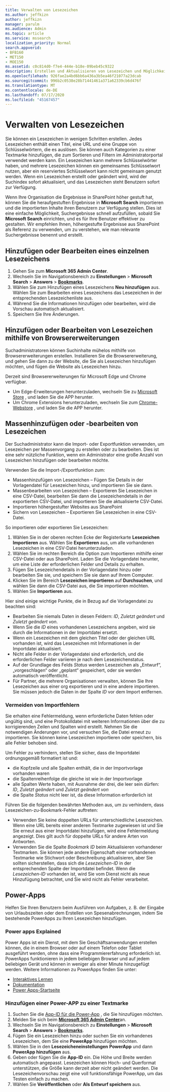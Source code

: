 ```yaml
---
title: Verwalten von Lesezeichen
ms.author: jeffkizn
author: jeffkizn
manager: parulm
ms.audience: Admin
ms.topic: article
ms.service: mssearch
localization_priority: Normal
search.appverid:
- BFB160
- MET150
- MOE150
ms.assetid: c0c814d0-f7e4-444e-b18e-09beb45c9322
description: Erstellen und Aktualisieren von Lesezeichen und Möglichkeiten zum Massen bearbeiten von Lesezeichen Ergebnissen für Microsoft Search
ms.openlocfilehash: 926fae2a4bd6bb6a436a3b5ea46f21077a23dcab
ms.sourcegitcommit: 996b2c0538e28b71441461a371a62339cb6d476f
ms.translationtype: MT
ms.contentlocale: de-DE
ms.lasthandoff: 07/17/2020
ms.locfileid: "45167457"
---
```

# <a name="manage-bookmarks"></a>Verwalten von Lesezeichen

Sie können ein Lesezeichen in wenigen Schritten erstellen. Jedes Lesezeichen enthält einen Titel, eine URL und eine Gruppe von Schlüsselwörtern, die es auslösen. Sie können auch Kategorien zu einer Textmarke hinzufügen, die zum Sortieren und Filtern im Administratorportal verwendet werden kann. Ein Lesezeichen kann mehrere Schlüsselwörter haben, und mehrere Lesezeichen können ein gemeinsames Schlüsselwort nutzen, aber ein reserviertes Schlüsselwort kann nicht gemeinsam genutzt werden. Wenn ein Lesezeichen erstellt oder geändert wird, wird der Suchindex sofort aktualisiert, und das Lesezeichen steht Benutzern sofort zur Verfügung.

Wenn Ihre Organisation die Ergebnisse in SharePoint höher gestuft hat, können Sie die heraufgestuften Ergebnisse in **Microsoft Search** importieren und die importierten Inhalte ihren Benutzern zur Verfügung stellen. Dies ist eine einfache Möglichkeit, Suchergebnisse schnell aufzufüllen, sobald Sie **Microsoft Search** einrichten, und es für Ihre Benutzer effektiver zu gestalten. Wir empfehlen Ihnen, höhergestufte Ergebnisse aus SharePoint als Referenz zu verwenden, um zu verstehen, wie man relevante Suchergebnisse benennt und erstellt.

## <a name="add-or-edit-a-single-bookmark"></a>Hinzufügen oder Bearbeiten eines einzelnen Lesezeichens

1. Gehen Sie zum **Microsoft 365 Admin Center**.
1. Wechseln Sie im Navigationsbereich zu **Einstellungen**  >  **Microsoft Search**  >  **Answers**  >  [**Bookmarks**](https://admin.microsoft.com/Adminportal/Home#/MicrosoftSearch/bookmarks).
1. Wählen Sie zum Hinzufügen eines Lesezeichens **Neu hinzufügen** aus.
Wählen Sie zum Bearbeiten eines Lesezeichens das Lesezeichen in der entsprechenden Lesezeichenliste aus.
1. Während Sie die Informationen hinzufügen oder bearbeiten, wird die Vorschau automatisch aktualisiert.
1. Speichern Sie Ihre Änderungen.

## <a name="add-or-edit-bookmark-using-browser-extensions"></a>Hinzufügen oder Bearbeiten von Lesezeichen mithilfe von Browsererweiterungen

Suchadministratoren können Suchinhalte mühelos mithilfe von Browsererweiterungen erstellen. Installieren Sie die Browsererweiterung, und gehen Sie dann zu der Website, die Sie als Lesezeichen hinzufügen möchten, und fügen die Website als Lesezeichen hinzu.

Derzeit sind Browsererweiterungen für Microsoft Edge und Chrome verfügbar.

- Um Edge-Erweiterungen herunterzuladen, wechseln Sie zu [Microsoft Store](https://www.microsoft.com/p/microsoft-search-content-creator/9nrqdbcbwq55?activetab=pivot:overviewtab) , und laden Sie die APP herunter.
- Um Chrome Extensions herunterzuladen, wechseln Sie zum [Chrome-Webstore](https://chrome.google.com/webstore/detail/microsoft-search-content/nocnablpaoeecfmfnjoheefkogmleipm) , und laden Sie die APP herunter.

## <a name="bulk-add-or-edit-bookmarks"></a>Massenhinzufügen oder -bearbeiten von Lesezeichen

Der Suchadministrator kann die Import- oder Exportfunktion verwenden, um Lesezeichen per Massenvorgang zu erstellen oder zu bearbeiten. Dies ist eine sehr nützliche Funktion, wenn ein Administrator eine große Anzahl von Lesezeichen hinzufügen oder bearbeiten möchte.

Verwenden Sie die Import-/Exportfunktion zum:

- Massenhinzufügen von Lesezeichen – Fügen Sie Details in der Vorlagendatei für Lesezeichen hinzu, und importieren Sie sie dann.
- Massenbearbeiten von Lesezeichen – Exportieren Sie Lesezeichen in eine CSV-Datei, bearbeiten Sie dann die Lesezeichendetails in der exportierten CSV-Datei, und importieren Sie die aktualisierte CSV-Datei.
- Importieren höhergestufter Websites aus SharePoint
- Sichern von Lesezeichen – Exportieren Sie Lesezeichen in eine CSV-Datei.

So importieren oder exportieren Sie Lesezeichen:

1. Wählen Sie in der oberen rechten Ecke der Registerkarte **Lesezeichen** **Importieren** aus.
Wählen Sie **Exportieren** aus, um alle vorhandenen Lesezeichen in eine CSV-Datei herunterzuladen.
1. Wählen Sie im rechten Bereich die Option zum Importieren mithilfe einer CSV-Datei oder aus SharePoint.
Laden Sie die Vorlagendatei herunter, um eine Liste der erforderlichen Felder und Details zu erhalten.
1. Fügen Sie Lesezeichendetails in der Vorlagendatei hinzu oder bearbeiten Sie sie, und speichern Sie sie dann auf Ihrem Computer.
1. Klicken Sie im Bereich **Lesezeichen importieren** auf **Durchsuchen**, und wählen Sie dann die CSV-Datei aus, die Sie importieren möchten.
1. Wählen Sie **Importieren** aus.

Hier sind einige wichtige Punkte, die in Bezug auf die Vorlagendatei zu beachten sind:

- Bearbeiten Sie niemals Daten in diesen Feldern: *ID*, *Zuletzt geändert* und *Zuletzt geändert von*.
- Wenn Sie die *ID* eines vorhandenen Lesezeichens angeben, wird sie durch die Informationen in der Importdatei ersetzt.
- Wenn ein Lesezeichen mit dem gleichen Titel oder der gleichen URL vorhanden ist, wird das Lesezeichen mit Informationen in der Importdatei aktualisiert.
- Nicht alle Felder in der Vorlagendatei sind erforderlich, und die erforderlichen Felder variieren je nach dem Lesezeichenstatus.
- Auf der Grundlage des Felds *Status* werden Lesezeichen als „Entwurf“, „vorgeschlagen“ oder „geplant“ gespeichert, oder sie werden automatisch veröffentlicht.
- Für Partner, die mehrere Organisationen verwalten, können Sie Ihre Lesezeichen aus einer org exportieren und in eine andere importieren. Sie müssen jedoch die Daten in der Spalte *ID* vor dem Import entfernen.

### <a name="prevent-import-errors"></a>Vermeiden von Importfehlern

Sie erhalten eine Fehlermeldung, wenn erforderliche Daten fehlen oder ungültig sind, und eine Protokolldatei mit weiteren Informationen über die zu korrigierenden Zeilen und Spalten wird erstellt. Nehmen Sie die notwendigen Änderungen vor, und versuchen Sie, die Datei erneut zu importieren. Sie können keine Lesezeichen importieren oder speichern, bis alle Fehler behoben sind.

Um Fehler zu verhindern, stellen Sie sicher, dass die Importdatei ordnungsgemäß formatiert ist und:

- die Kopfzeile und alle Spalten enthält, die in der Importvorlage vorhanden waren
- die Spaltenreihenfolge die gleiche ist wie in der Importvorlage
- alle Spalten Werte haben, mit Ausnahme der drei, die leer sein dürfen: *ID*, *Zuletzt geändert* und *Zuletzt geändert von*
- die Spalte *Status* nicht leer ist, da diese Information erforderlich ist

Führen Sie die folgenden bewährten Methoden aus, um zu verhindern, dass Lesezeichen-zu-Bookmark-Fehler auftreten:

- Verwenden Sie keine doppelten URLs für unterschiedliche Lesezeichen. Wenn eine URL bereits einer anderen Textmarke zugewiesen ist und Sie Sie erneut aus einer Importdatei hinzufügen, wird eine Fehlermeldung angezeigt. Dies gilt auch für doppelte URLs für andere Arten von Antworten.
- Verwenden Sie die Spalte *Bookmark ID* beim Aktualisieren vorhandener Textmarken. Sie können jede andere Eigenschaft einer vorhandenen Textmarke wie Stichwort oder Beschreibung aktualisieren, aber Sie sollten sicherstellen, dass sich die *Lesezeichen-ID* in der entsprechenden Spalte der Importdatei befindet. Wenn die *Lesezeichen-ID* vorhanden ist, wird Sie vom Dienst nicht als neue Hinzufügung betrachtet, und Sie wird nicht als Fehler verarbeitet.

## <a name="power-apps"></a>Power-Apps

Helfen Sie Ihren Benutzern beim Ausführen von Aufgaben, z. B. der Eingabe von Urlaubszeiten oder dem Erstellen von Spesenabrechnungen, indem Sie bestehende PowerApps zu Ihren Lesezeichen hinzufügen.

### <a name="power-apps-explained"></a>Power apps Explained

Power Apps ist ein Dienst, mit dem Sie Geschäftsanwendungen erstellen können, die in einem Browser oder auf einem Telefon oder Tablet ausgeführt werden, ohne dass eine Programmiererfahrung erforderlich ist. PowerApps funktionieren in jedem beliebigen Browser und auf jedem beliebigen Gerät und können in weniger als einer Minute hinzugefügt werden. Weitere Informationen zu PowerApps finden Sie unter:

- [Interaktives Lernen](https://docs.microsoft.com/learn/browse/?products=powerapps)
- [Dokumentation](https://docs.microsoft.com/powerapps/maker/canvas-apps/get-sessionid)
- [Power Apps-Startseite](https://make.preview.powerapps.com/environments/839eace6-59ab-4243-97ec-a5b8fcc104e4/home)

### <a name="add-a-power-app-to-a-bookmark"></a>Hinzufügen einer Power-APP zu einer Textmarke

1. Suchen Sie die [App-ID für die Power-App](https://docs.microsoft.com/powerapps/maker/canvas-apps/get-sessionid#get-an-app-id) , die Sie hinzufügen möchten.
1. Melden Sie sich beim [**Microsoft 365 Admin Center**](https://admin.microsoft.com)an.
1. Wechseln Sie im Navigationsbereich zu **Einstellungen**  >  **Microsoft Search**  >  **Answers**  >  [**Bookmarks**](https://admin.microsoft.com/Adminportal/Home#/MicrosoftSearch/bookmarks).
1. Fügen Sie ein Lesezeichen hinzu oder suchen Sie ein vorhandenes Lesezeichen, dem Sie eine **PowerApp** hinzufügen möchten.
1. Wählen Sie in den **Lesezeicheneinstellungen** **PowerApp** und dann **PowerApp hinzufügen** aus.
1. Geben oder fügen Sie die **App-ID** ein.
    Die Höhe und Breite werden automatisch angepasst. Lesezeichen können Hoch- und Querformat unterstützen, die Größe kann derzeit aber nicht geändert werden. Die Lesezeichenvorschau zeigt eine voll funktionsfähige PowerApp, um das Testen einfach zu machen.
1. Wählen Sie **Veröffentlichen** oder **Als Entwurf speichern** aus.
